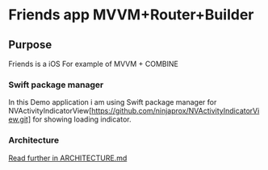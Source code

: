 # Friends app MVVM+Router+Builder 

## Purpose
Friends is a iOS For example of MVVM + COMBINE 

### Swift package manager
In this Demo application i am using Swift package manager for NVActivityIndicatorView[https://github.com/ninjaprox/NVActivityIndicatorView.git] for showing loading indicator. 

### Architecture
[Read further in ARCHITECTURE.md](ARCHITECTURE.md)

